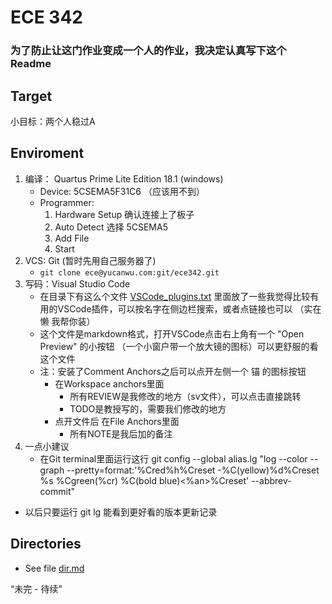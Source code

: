 # ECE 342

### 为了防止让这门作业变成一个人的作业，我决定认真写下这个Readme

## Target
小目标：两个人稳过A

## Enviroment
1. 编译： Quartus Prime Lite Edition 18.1 (windows)
   - Device: 5CSEMA5F31C6 （应该用不到）
   - Programmer:
       1. Hardware Setup 确认连接上了板子
       2. Auto Detect 选择 5CSEMA5
       3. Add File
       4. Start
2. VCS: Git (暂时先用自己服务器了)
   - `git clone ece@yucanwu.com:git/ece342.git`
3. 写码：Visual Studio Code
   - 在目录下有这么个文件 [VSCode_plugins.txt](./VSCode_plugins.txt) 里面放了一些我觉得比较有用的VSCode插件，可以按名字在侧边栏搜索，或者点链接也可以 （实在懒 我帮你装）
   - 这个文件是markdown格式，打开VSCode点击右上角有一个 "Open Preview" 的小按钮 （一个小窗户带一个放大镜的图标）可以更舒服的看这个文件
   - 注：安装了Comment Anchors之后可以点开左侧一个 锚 的图标按钮
     - 在Workspace anchors里面
       - 所有REVIEW是我修改的地方（sv文件），可以点击直接跳转
       - TODO是教授写的，需要我们修改的地方
     - 点开文件后 在File Anchors里面
       - 所有NOTE是我后加的备注
4. 一点小建议
   - 在Git terminal里面运行这行
    git config --global alias.lg "log --color --graph --pretty=format:'%Cred%h%Creset -%C(yellow)%d%Creset %s %Cgreen(%cr) %C(bold blue)<%an>%Creset' --abbrev-commit"
  - 以后只要运行 git lg 能看到更好看的版本更新记录

## Directories
- See file [dir.md](dir.txt)

“未完 - 待续”